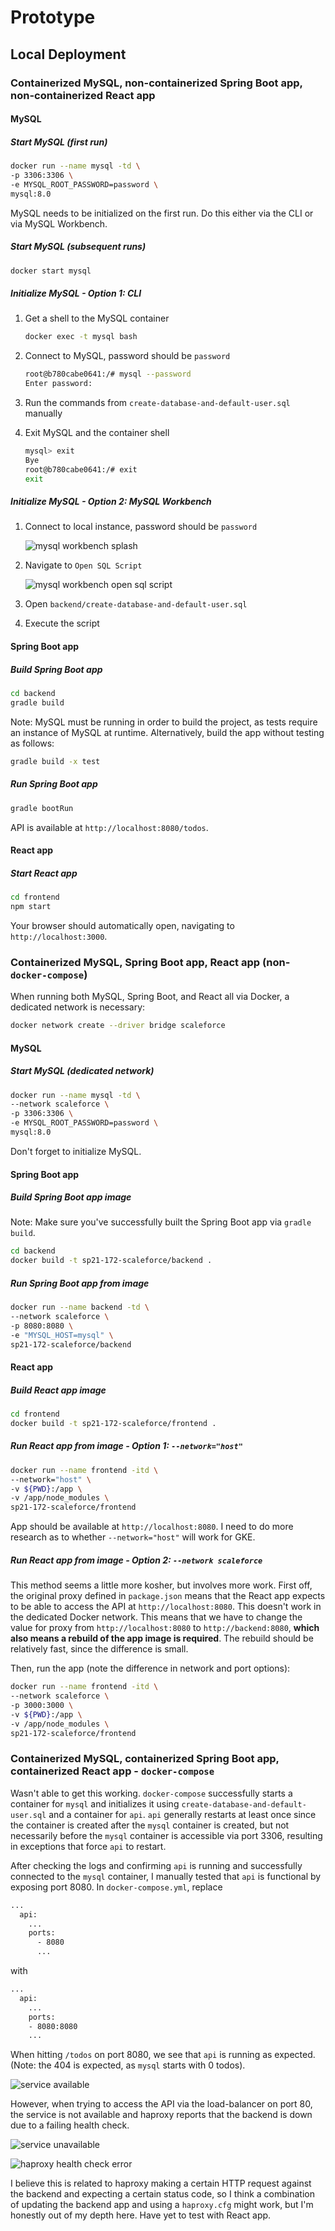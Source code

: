 # Prototype

## Local Deployment

### Containerized MySQL, non-containerized Spring Boot app, non-containerized React app

#### MySQL

##### Start MySQL (first run)

```zsh
docker run --name mysql -td \
-p 3306:3306 \
-e MYSQL_ROOT_PASSWORD=password \
mysql:8.0
```

MySQL needs to be initialized on the first run. Do this either via the CLI or
via MySQL Workbench.

##### Start MySQL (subsequent runs)

```zsh
docker start mysql
```

##### Initialize MySQL - Option 1: CLI

1. Get a shell to the MySQL container

   ```zsh
   docker exec -t mysql bash
   ```

2. Connect to MySQL, password should be `password`

   ```zsh
   root@b780cabe0641:/# mysql --password
   Enter password:
   ```

3. Run the commands from `create-database-and-default-user.sql` manually

4. Exit MySQL and the container shell

   ```zsh
   mysql> exit
   Bye
   root@b780cabe0641:/# exit
   exit
   ```

##### Initialize MySQL - Option 2: MySQL Workbench

1. Connect to local instance, password should be `password`

   ![mysql workbench splash](./images/mysql-workbench-splash.png)

2. Navigate to `Open SQL Script`

   ![mysql workbench open sql script](./images/mysql-workbench-open-sql-script.png)

3. Open `backend/create-database-and-default-user.sql`

4. Execute the script

#### Spring Boot app

##### Build Spring Boot app

```zsh
cd backend
gradle build
```

Note: MySQL must be running in order to build the project, as tests require an
instance of MySQL at runtime. Alternatively, build the app without testing as follows:

```zsh
gradle build -x test
```

##### Run Spring Boot app

```zsh
gradle bootRun
```

API is available at `http://localhost:8080/todos`.

#### React app

##### Start React app

```zsh
cd frontend
npm start
```

Your browser should automatically open, navigating to `http://localhost:3000`.

### Containerized MySQL, Spring Boot app, React app (non-`docker-compose`)

When running both MySQL, Spring Boot, and React all via Docker, a dedicated network
is necessary:

```zsh
docker network create --driver bridge scaleforce
```

#### MySQL

##### Start MySQL (dedicated network)

```zsh
docker run --name mysql -td \
--network scaleforce \
-p 3306:3306 \
-e MYSQL_ROOT_PASSWORD=password \
mysql:8.0
```

Don't forget to initialize MySQL.

#### Spring Boot app

##### Build Spring Boot app image

Note: Make sure you've successfully built the Spring Boot app via `gradle build`.

```zsh
cd backend
docker build -t sp21-172-scaleforce/backend .
```

##### Run Spring Boot app from image

```zsh
docker run --name backend -td \
--network scaleforce \
-p 8080:8080 \
-e "MYSQL_HOST=mysql" \
sp21-172-scaleforce/backend
```

#### React app

##### Build React app image

```zsh
cd frontend
docker build -t sp21-172-scaleforce/frontend .
```

##### Run React app from image - Option 1: `--network="host"`

```zsh
docker run --name frontend -itd \
--network="host" \
-v ${PWD}:/app \
-v /app/node_modules \
sp21-172-scaleforce/frontend
```

App should be available at `http://localhost:8080`. I need to do more research
as to whether `--network="host"` will work for GKE.

##### Run React app from image - Option 2: `--network scaleforce`

This method seems a little more kosher, but involves more work. First off, the
original proxy defined in `package.json` means that the React app expects to be
able to access the API at `http://localhost:8080`. This doesn't work in the
dedicated Docker network. This means that we have to change the value for proxy
from `http://localhost:8080` to `http://backend:8080`, **which also means a
rebuild of the app image is required**. The rebuild should be relatively fast,
since the difference is small.

Then, run the app (note the difference in network and port options):

```zsh
docker run --name frontend -itd \
--network scaleforce \
-p 3000:3000 \
-v ${PWD}:/app \
-v /app/node_modules \
sp21-172-scaleforce/frontend
```

### Containerized MySQL, containerized Spring Boot app, containerized React app - `docker-compose`

Wasn't able to get this working. `docker-compose` successfully starts a
container for `mysql` and initializes it using
`create-database-and-default-user.sql` and a container for `api`. `api`
generally restarts at least once since the container is created after the
`mysql` container is created, but not necessarily before the `mysql` container
is accessible via port 3306, resulting in exceptions that force `api` to
restart.

After checking the logs and confirming `api` is running and successfully
connected to the `mysql` container, I manually tested that `api` is functional
by exposing port 8080. In `docker-compose.yml`, replace

```dockerfile
...
  api:
    ...
    ports:
      - 8080
      ...
```

with

```dockerfile
...
  api:
    ...
    ports:
    - 8080:8080
    ...
```

When hitting `/todos` on port 8080, we see that `api` is running as
expected. (Note: the 404 is expected, as `mysql` starts with 0 todos).

![service available](./images/service-available.png)

However, when trying to access the API via the load-balancer on port 80, the
service is not available and haproxy reports that the backend is down due to a
failing health check.

![service unavailable](./images/service-unavailable.png)

![haproxy health check error](./images/haproxy-health-check-error.png)

I believe this is related to haproxy making a certain HTTP request against the
backend and expecting a certain status code, so I think a combination of
updating the backend app and using a `haproxy.cfg` might work, but I'm honestly
out of my depth here. Have yet to test with React app.
